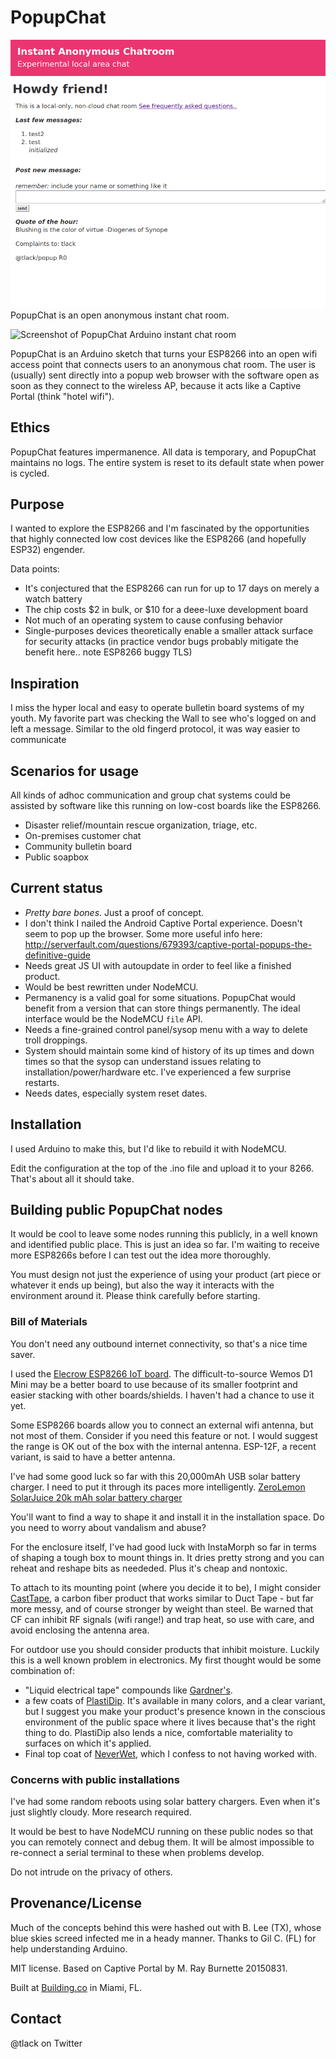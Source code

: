 # PopupChat 
![Screenshot of PopupChat Arduino instant chat room](./s.png)
PopupChat is an open anonymous instant chat room.

![Screenshot of PopupChat Arduino instant chat room](http://www.modernmethod.com/send/files/popupchatscreenshot.jpg)

PopupChat is an Arduino sketch that turns your ESP8266 into an open wifi access
point that connects users to an anonymous chat room.  The user is (usually)
sent directly into a popup web browser with the software open as soon as they
connect to the wireless AP, because it acts like a Captive Portal (think "hotel
wifi").

## Ethics

PopupChat features impermanence. All data is temporary, and PopupChat maintains
no logs. The entire system is reset to its default state when power is cycled. 

## Purpose

I wanted to explore the ESP8266 and I'm fascinated by the opportunities that
highly connected low cost devices like the ESP8266 (and hopefully ESP32)
engender.

Data points:

- It's conjectured that the ESP8266 can run for up to 17 days on merely a watch
	battery
- The chip costs $2 in bulk, or $10 for a deee-luxe development board
- Not much of an operating system to cause confusing behavior
- Single-purposes devices theoretically enable a smaller attack surface for
	security attacks (in practice vendor bugs probably mitigate the benefit here..
	note ESP8266 buggy TLS)

## Inspiration

I miss the hyper local and easy to operate bulletin board systems of my youth.
My favorite part was checking the Wall to see who's logged on and left a message.
Similar to the old fingerd protocol, it was way easier to communicate 

## Scenarios for usage

All kinds of adhoc communication and group chat systems could be assisted by
software like this running on low-cost boards like the ESP8266.

- Disaster relief/mountain rescue organization, triage, etc.
- On-premises customer chat
- Community bulletin board
- Public soapbox

## Current status

- *Pretty bare bones*. Just a proof of concept.
- I don't think I nailed the Android Captive Portal experience. Doesn't seem to
	pop up the browser. Some more useful info here:
	http://serverfault.com/questions/679393/captive-portal-popups-the-definitive-guide
- Needs great JS UI with autoupdate in order to feel like a finished product.
- Would be best rewritten under NodeMCU.
- Permanency is a valid goal for some situations. PopupChat would benefit from
	a version that can store things permanently. The ideal interface would be the
	NodeMCU `file` API.
- Needs a fine-grained control panel/sysop menu with a way to delete troll
	droppings.
- System should maintain some kind of history of its up times and down times so
	that the sysop can understand issues relating to installation/power/hardware
	etc. I've experienced a few surprise restarts.
- Needs dates, especially system reset dates.

## Installation

I used Arduino to make this, but I'd like to rebuild it with NodeMCU.

Edit the configuration at the top of the .ino file and upload it to your 8266. That's about all it should take.

## Building public PopupChat nodes

It would be cool to leave some nodes running this publicly, in a well known and
identified public place. This is just an idea so far. I'm waiting to receive
more ESP8266s before I can test out the idea more thoroughly.

You must design not just the experience of using your product (art piece or
whatever it ends up being), but also the way it interacts with the environment
around it. Please think carefully before starting.

### Bill of Materials

You don't need any outbound internet connectivity, so that's a nice time saver.

I used the [Elecrow ESP8266 IoT
board](http://www.amazon.com/Elecrow-ESP8266-Module-Battery-Charging/dp/B01DEQI4W2).
The difficult-to-source Wemos D1 Mini may be a better board to use because of
its smaller footprint and easier stacking with other boards/shields. I haven't
had a chance to use it yet.

Some ESP8266 boards allow you to connect an external wifi antenna, but not most
of them. Consider if you need this feature or not. I would suggest the range is
OK out of the box with the internal antenna. ESP-12F, a recent variant, is said
to have a better antenna.

I've had some good luck so far with this 20,000mAh USB solar battery charger. I need to put it through its paces more
intelligently. [ZeroLemon SolarJuice 20k mAh solar battery charger](http://www.amazon.com/ZeroLemon-SolarJuice-20000mAh-Portable-Technology/dp/B00NIOGKL8)

You'll want to find a way to shape it and install it in the installation space.
Do you need to worry about vandalism and abuse?

For the enclosure itself, I've had good luck with InstaMorph so far in terms of
shaping a tough box to mount things in. It dries pretty strong and you can
reheat and reshape bits as neededed. Plus it's cheap and nontoxic. 

To attach to its mounting point (where you decide it to be), I might consider
[CastTape](http://www.amazon.com/CASTtape-Strength-Automotive-Plumbing-Emergency/dp/B01A6DSVBU?ie=UTF8&psc=1&redirect=true&ref_=oh_aui_detailpage_o00_s01),
a carbon fiber product that works similar to Duct Tape - but far more messy, and of course stronger by weight than steel.
Be warned that CF can inhibit RF signals (wifi range!) and trap heat, so use with care, and avoid enclosing the antenna area.

For outdoor use you should consider products that inhibit moisture. Luckily this is a well known problem in electronics. My first thought would be 
some combination of:

- "Liquid electrical tape" compounds like [Gardner's](http://www.amazon.com/Gardner-Bender-LTB-400-4-Ounce-Electrical/dp/B000FPAN2K).
- a few coats of [PlastiDip](http://www.amazon.com/Performix-11218-Multi-Purpose-Coating-Aerosol/dp/B008PO6368). It's available in many colors, and a clear
  variant, but I suggest you make your product's presence known in the conscious environment of the public space where it lives because that's the right thing
	to do. PlastiDip also lends a nice, comfortable materiality to surfaces on which it's applied.
- Final top coat of [NeverWet](http://www.amazon.com/Oleum-274232-Never-Multi-Purpose/dp/B00DNQBFAW), which I confess to not having worked with.

### Concerns with public installations

I've had some random reboots using solar battery chargers. Even when it's just
slightly cloudy. More research required.

It would be best to have NodeMCU running on these public nodes so that you can
remotely connect and debug them. It will be almost impossible to re-connect a
serial terminal to these when problems develop.

Do not intrude on the privacy of others.

## Provenance/License

Much of the concepts behind this were hashed out with B. Lee (TX), whose blue
skies screed infected me in a heady manner. Thanks to Gil C. (FL) for help
understanding Arduino. 

MIT license. Based on Captive Portal by M. Ray Burnette 20150831. 

Built at [Building.co](http://building.co) in Miami, FL.

## Contact

@tlack on Twitter

